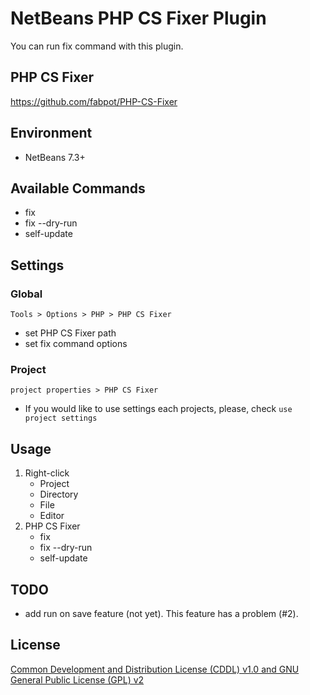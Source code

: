 # NetBeans PHP CS Fixer Plugin
You can run fix command with this plugin.

## PHP CS Fixer
https://github.com/fabpot/PHP-CS-Fixer

## Environment
- NetBeans 7.3+

## Available Commands
- fix
- fix --dry-run
- self-update

## Settings

### Global
 `Tools > Options > PHP > PHP CS Fixer`
- set PHP CS Fixer path
- set fix command options

### Project
`project properties > PHP CS Fixer`
- If you would like to use settings each projects, please, check `use project settings`

## Usage
1. Right-click
    - Project
    - Directory
    - File
    - Editor
2. PHP CS Fixer
    - fix
    - fix --dry-run
    - self-update


## TODO
- add run on save feature (not yet). This feature has a problem (#2).

## License
[Common Development and Distribution License (CDDL) v1.0 and GNU General Public License (GPL) v2](http://netbeans.org/cddl-gplv2.html)
